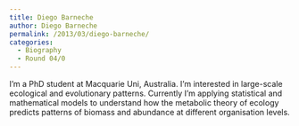 ```yaml
---
title: Diego Barneche
author: Diego Barneche
permalink: /2013/03/diego-barneche/
categories:
  - Biography
  - Round 04/0
---
```

I&#8217;m a PhD student at Macquarie Uni, Australia. I&#8217;m interested in large-scale ecological and evolutionary patterns. Currently I&#8217;m applying statistical and mathematical models to understand how the metabolic theory of ecology predicts patterns of biomass and abundance at different organisation levels.
